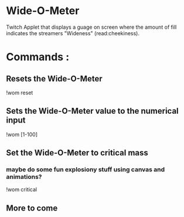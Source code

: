 # Wide-O-Meter

Twitch Applet that displays a guage on screen where the amount of fill indicates the streamers "Wideness" (read:cheekiness).

# Commands :

## Resets the Wide-O-Meter
!wom reset

## Sets the Wide-O-Meter value to the numerical input
!wom [1-100] 

## Set the Wide-O-Meter to critical mass
### maybe do some fun explosiony stuff using canvas and animations?
!wom critical

## More to come